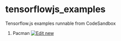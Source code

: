 # tensorflowjs_examples
Tensorflow.js examples runnable from CodeSandbox

1. Pacman 
[![Edit new](https://codesandbox.io/static/img/play-codesandbox.svg)](https://codesandbox.io/s/github/NUS-ALSET/tensorflowjs_examples/tree/master/pacman/)

